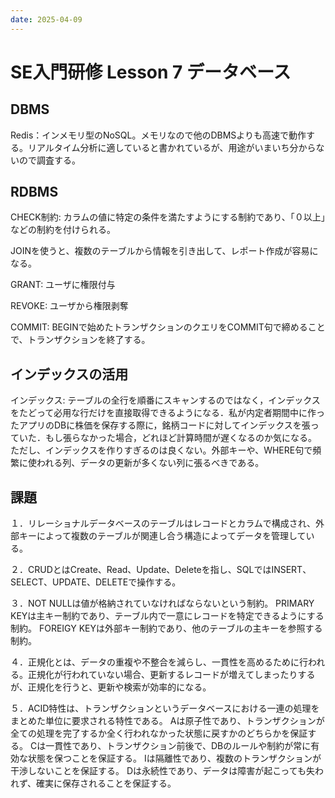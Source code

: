 ```yaml
---
date: 2025-04-09
---
```


# SE入門研修 Lesson 7 データベース

## DBMS

Redis：インメモリ型のNoSQL。メモリなので他のDBMSよりも高速で動作する。リアルタイム分析に適していると書かれているが、用途がいまいち分からないので調査する。

## RDBMS

CHECK制約: カラムの値に特定の条件を満たすようにする制約であり、「０以上」などの制約を付けられる。

JOINを使うと、複数のテーブルから情報を引き出して、レポート作成が容易になる。

GRANT: ユーザに権限付与

REVOKE: ユーザから権限剥奪

COMMIT: BEGINで始めたトランザクションのクエリをCOMMIT句で締めることで、トランザクションを終了する。

## インデックスの活用

インデックス: テーブルの全行を順番にスキャンするのではなく，インデックスをたどって必用な行だけを直接取得できるようになる．私が内定者期間中に作ったアプリのDBに株価を保存する際に，銘柄コードに対してインデックスを張っていた．もし張らなかった場合，どれほど計算時間が遅くなるのか気になる。
ただし、インデックスを作りすぎるのは良くない。外部キーや、WHERE句で頻繁に使われる列、データの更新が多くない列に張るべきである。

## 課題

１．リレーショナルデータベースのテーブルはレコードとカラムで構成され、外部キーによって複数のテーブルが関連し合う構造によってデータを管理している。

２．CRUDとはCreate、Read、Update、Deleteを指し、SQLではINSERT、SELECT、UPDATE、DELETEで操作する。

３．NOT NULLは値が格納されていなければならないという制約。
    PRIMARY KEYは主キー制約であり、テーブル内で一意にレコードを特定できるようにする制約。
    FOREIGY KEYは外部キー制約であり、他のテーブルの主キーを参照する制約。

４．正規化とは、データの重複や不整合を減らし、一貫性を高めるために行われる。正規化が行われていない場合、更新するレコードが増えてしまったりするが、正規化を行うと、更新や検索が効率的になる。

５．ACID特性は、トランザクションというデータベースにおける一連の処理をまとめた単位に要求される特性である。
    Aは原子性であり、トランザクションが全ての処理を完了するか全く行われなかった状態に戻すかのどちらかを保証する。
    Cは一貫性であり、トランザクション前後で、DBのルールや制約が常に有効な状態を保つことを保証する。
    Iは隔離性であり、複数のトランザクションが干渉しないことを保証する。
    Dは永続性であり、データは障害が起こっても失われず、確実に保存されることを保証する。
